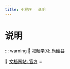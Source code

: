 ```yaml
---
title: 小程序 - 说明
---
```


# 说明

::: warning 
👅 [视频学习: 尚硅谷](https://www.bilibili.com/video/BV1LF4m1E7kB?spm_id_from=333.788.player.switch&vd_source=a5562c9c5e71d043328e11d8d153df25&p=2)

🥮 [文档网站: 官方](https://developers.weixin.qq.com/miniprogram/dev/framework/)
:::
